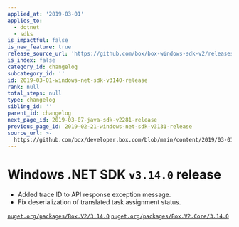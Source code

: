 ```yaml
---
applied_at: '2019-03-01'
applies_to:
  - dotnet
  - sdks
is_impactful: false
is_new_feature: true
release_source_url: 'https://github.com/box/box-windows-sdk-v2/releases/tag/v3.14.0'
is_index: false
category_id: changelog
subcategory_id: ''
id: 2019-03-01-windows-net-sdk-v3140-release
rank: null
total_steps: null
type: changelog
sibling_id: ''
parent_id: changelog
next_page_id: 2019-03-07-java-sdk-v2281-release
previous_page_id: 2019-02-21-windows-net-sdk-v3131-release
source_url: >-
  https://github.com/box/developer.box.com/blob/main/content/2019/03-01-windows-net-sdk-v3140-release.md
---
```

# Windows .NET SDK `v3.14.0` release

- Added trace ID to API response exception message.
- Fix deserialization of translated task assignment status.

[`nuget.org/packages/Box.V2/3.14.0`](https://www.nuget.org/packages/Box.V2/3.14.0)
[`nuget.org/packages/Box.V2.Core/3.14.0`](https://www.nuget.org/packages/Box.V2.Core/3.14.0)